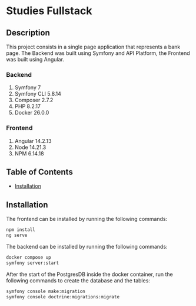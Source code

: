 # Studies Fullstack

## Description
This project consists in a single page application that represents a bank page. The Backend was built using Symfony and API Platform, the Frontend was built using Angular. 

### Backend
1. Symfony 7 
2. Symfony CLI 5.8.14
3. Composer 2.7.2
4. PHP 8.2.17
5. Docker 26.0.0

### Frontend
1. Angular 14.2.13
2. Node 14.21.3
3. NPM 6.14.18

## Table of Contents
- [Installation](#installation)

## Installation
The frontend can be installed by running the following commands:
```bash
npm install
ng serve

```

The backend can be installed by running the following commands:
```bash
docker compose up
symfony server:start
```
After the start of the PostgresDB inside the docker container, run the following commands to create the database and the tables:
```bash
symfony console make:migration
symfony console doctrine:migrations:migrate
```


